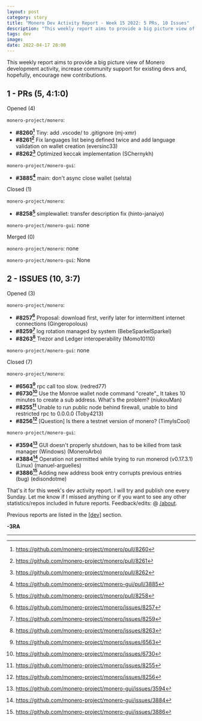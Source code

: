 ```yaml
---
layout: post
category: story
title: "Monero Dev Activity Report - Week 15 2022: 5 PRs, 10 Issues"
description: "This weekly report aims to provide a big picture view of Monero development activity, increase community support for existing devs and, hopefully, encourage new contributions."
tags: dev
image: 
date: 2022-04-17 20:00
---
```


This weekly report aims to provide a big picture view of Monero development activity, increase community support for existing devs and, hopefully, encourage new contributions.

## 1 - PRs (5, 4:1:0)

Opened (4)

`monero-project/monero`:

- **#8260[^1]** Tiny: add .vscode/ to .gitignore (mj-xmr)
- **#8261[^2]** Fix languages list being defined twice and add language validation on wallet creation (eversinc33)
- **#8262[^3]** Optimized keccak implementation (SChernykh)

`monero-project/monero-gui`:

- **#3885[^4]** main: don't async close wallet (selsta)

Closed (1)

`monero-project/monero`: 

- **#8258[^5]** simplewallet: transfer description fix (hinto-janaiyo) 

`monero-project/monero-gui`: none

Merged (0)

`monero-project/monero`: none

`monero-project/monero-gui`: None


## 2 - ISSUES (10, 3:7)

Opened (3)

`monero-project/monero`: 

- **#8257[^6]** Proposal: download first, verify later for intermittent internet connections (Gingeropolous)
- **#8259[^7]** log rotation managed by system (BebeSparkelSparkel)
- **#8263[^8]** Trezor and Ledger interoperability (Momo10110)

`monero-project/monero-gui`: none

Closed (7)

`monero-project/monero`:

- **#6563[^9]** rpc call too slow. (redred77)
- **#6730[^10]** Use the Monroe wallet node command "create"_ It takes 10 minutes to create a sub address. What's the problem? (niukouMan)
- **#8255[^11]** Unable to run public node behind firewall, unable to bind restricted rpc to 0.0.0.0 (Toby4213)
- **#8256[^12]** [Question] Is there a testnet version of monero? (TimyIsCool)

`monero-project/monero-gui`: 

- **#3594[^13]** GUI doesn't properly shutdown, has to be killed from task manager (Windows) (MoneroArbo)
- **#3884[^14]** Operation not permitted while trying to run monerod (v0.17.3.1) (Linux) (manuel-arguelles)
- **#3886[^15]** Adding new address book entry corrupts previous entries (bug) (edisondotme)

That's it for this week's dev activity report. I will try and publish one every Sunday. Let me know if I missed anything or if you want to see any other statistics/repos included in future reports. Feedback/edits: @ [/about](/about).

Previous reports are listed in the [[dev]](/tag/dev) section. 

**-3RA**

---

[^1]: https://github.com/monero-project/monero/pull/8260
[^2]: https://github.com/monero-project/monero/pull/8261
[^3]: https://github.com/monero-project/monero/pull/8262

[^4]: https://github.com/monero-project/monero-gui/pull/3885

[^5]: https://github.com/monero-project/monero/pull/8258

[^6]: https://github.com/monero-project/monero/issues/8257
[^7]: https://github.com/monero-project/monero/issues/8259
[^8]: https://github.com/monero-project/monero/issues/8263
[^9]: https://github.com/monero-project/monero/issues/6563
[^10]: https://github.com/monero-project/monero/issues/6730
[^11]: https://github.com/monero-project/monero/issues/8255
[^12]: https://github.com/monero-project/monero/issues/8256

[^13]: https://github.com/monero-project/monero-gui/issues/3594
[^14]: https://github.com/monero-project/monero-gui/issues/3884
[^15]: https://github.com/monero-project/monero-gui/issues/3886



